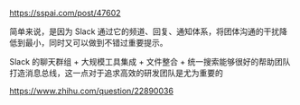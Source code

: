 






https://sspai.com/post/47602



简单来说，是因为 Slack 通过它的频道、回复、通知体系，将团体沟通的干扰降低到最小，同时又可以做到不错过重要提示。


Slack 的聊天群组 + 大规模工具集成 + 文件整合 + 统一搜索能够很好的帮助团队打造消息总线，这一点对于追求高效的研发团队是尤为重要的



https://www.zhihu.com/question/22890036






























































